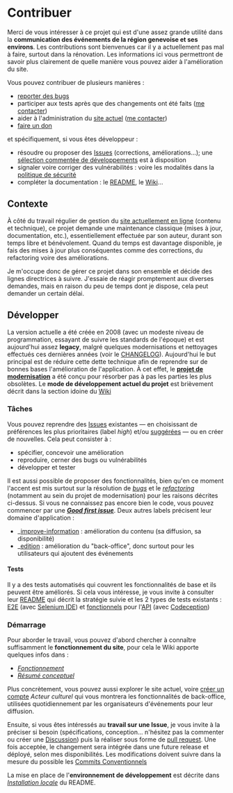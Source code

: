# Contribuer

Merci de vous intéresser à ce projet qui est d'une assez grande utilité dans la **communication des événements de la région genevoise et ses environs**. Les contributions sont bienvenues car il y a actuellement pas mal à faire, surtout dans la rénovation. Les informations ici vous permettront de savoir plus clairement de quelle manière vous pouvez aider à l'amélioration du site.

Vous pouvez contribuer de plusieurs manières :
- [reporter des bugs](https://github.com/agilare/ladecadanse/issues)
- participer aux tests après que des changements ont été faits ([me contacter](https://github.com/agilare/ladecadanse?tab=readme-ov-file#contact))
- aider à l'administration du [site actuel](https://www.ladecadanse.ch/) ([me contacter](https://github.com/agilare/ladecadanse?tab=readme-ov-file#contact))
- [faire un don](https://www.ladecadanse.ch/articles/faireUnDon.php)

et spécifiquement, si vous êtes développeur :
- résoudre ou proposer des [Issues](https://github.com/agilare/ladecadanse/issues) (corrections, améliorations...); une [sélection commentée de développements](https://github.com/agilare/ladecadanse/wiki/Les-prochains-d%C3%A9veloppements-sugg%C3%A9r%C3%A9s) est à disposition
- signaler voire corriger des vulnérabilités : voire les modalités dans la [politique de sécurité](SECURITY.md)
- compléter la documentation : le [README](README.md), le [Wiki](https://github.com/agilare/ladecadanse/wiki)...

## Contexte

À côté du travail régulier de gestion du [site actuellement en ligne](https://ladecadanse.ch/) (contenu et technique), ce projet demande une maintenance classique (mises à jour, documentation, etc.), essentiellement effectuée par son auteur, durant son temps libre et bénévolement. Quand du temps est davantage disponible, je fais des mises à jour plus conséquentes comme des corrections, du refactoring voire des améliorations.

Je m'occupe donc de gérer ce projet dans son ensemble et décide des lignes directrices à suivre. J'essaie de réagir promptement aux diverses demandes, mais en raison du peu de temps dont je dispose, cela peut demander un certain délai.

## Développer

La version actuelle a été créée en 2008 (avec un modeste niveau de programmation, essayant de suivre les standards de l'époque) et est aujourd'hui assez **legacy**, malgré quelques modernisations et nettoyages effectués ces dernières années (voir le [CHANGELOG](CHANGELOG.md)). Aujourd'hui le but principal est de réduire cette dette technique afin de reprendre sur de bonnes bases l'amélioration de l'application. À cet effet, le **[projet de modernisation](https://github.com/users/agilare/projects/2/views/1)** a été conçu pour résorber pas à pas les parties les plus obsolètes.
Le **mode de développement actuel du projet** est brièvement décrit dans la section idoine du [Wiki](https://github.com/agilare/ladecadanse/wiki#organisation)

### Tâches

Vous pouvez reprendre des [Issues](https://github.com/agilare/ladecadanse/issues) existantes — en choisissant de préférences les plus prioritaires (label _high_) et/ou [suggérées](https://github.com/agilare/ladecadanse/wiki/Les-prochains-d%C3%A9veloppements-sugg%C3%A9r%C3%A9s) — ou en créer de nouvelles. Cela peut consister à :
- spécifier, concevoir une amélioration
- reproduire, cerner des bugs ou vulnérabilités
- développer et tester

Il est aussi possible de proposer des fonctionnalités, bien qu'en ce moment l'accent est mis surtout sur la résolution de _[bugs](https://github.com/agilare/ladecadanse/issues?q=is%3Aissue+is%3Aopen+label%3Abug)_ et le _[refactoring](https://github.com/agilare/ladecadanse/labels/refactoring)_ (notamment au sein du projet de modernisation) pour les raisons décrites ci-dessus.
Si vous ne connaissez pas encore bien le code, vous pouvez commencer par une **_[Good first issue](https://github.com/agilare/ladecadanse/issues?q=is%3Aopen+is%3Aissue+label%3A%22good+first+issue%22)_**. Deux autres labels précisent leur domaine d'application :
- _[improve-information](https://github.com/agilare/ladecadanse/labels/improve-information) : amélioration du contenu (sa diffusion, sa disponibilité)
- _[edition](https://github.com/agilare/ladecadanse/labels/edition) : amélioration du "back-office", donc surtout pour les utilisateurs qui ajoutent des événements

#### Tests

Il y a des tests automatisés qui couvrent les fonctionnalités de base et ils peuvent être améliorés. Si cela vous intéresse, je vous invite à consulter leur [README](tests/README.md) qui décrit la stratégie suivie et les 2 types de tests existants : [E2E](https://github.com/agilare/ladecadanse/tree/master/tests#end-to-end-user-application) (avec [Selenium IDE](https://www.selenium.dev/selenium-ide/)) et [fonctionnels](https://github.com/agilare/ladecadanse/tree/master/tests#end-to-end-user-application) pour l'[API](https://github.com/agilare/ladecadanse/blob/master/event/api.php) (avec [Codeception](https://codeception.com/))

### Démarrage

Pour aborder le travail, vous pouvez d'abord chercher à connaître suffisamment le **fonctionnement du site**, pour cela le Wiki apporte quelques infos dans :
- _[Fonctionnement](https://github.com/agilare/ladecadanse/wiki#fonctionnement-de-lapplication)_
- _[Résumé conceptuel](https://github.com/agilare/ladecadanse/wiki#r%C3%A9sum%C3%A9-conceptuel)_

Plus concrètement, vous pouvez aussi explorer le site actuel, voire [créer un compte](https://ladecadanse.ch/user-register.php) *Acteur culturel* qui vous montrera les fonctionnalités de back-office, utilisées quotidiennement par les organisateurs d'événements pour leur diffusion.

Ensuite, si vous êtes intéressés au **travail sur une Issue**, je vous invite à la préciser si besoin (spécifications, conception... n'hésitez pas la commenter ou créer une [Discussion](https://github.com/agilare/ladecadanse/discussions)) puis la réaliser sous forme de [pull request](https://github.com/agilare/ladecadanse/pulls). Une fois acceptée, le changement sera intégrée dans une future release et déployé, selon mes disponibilités.
Les modifications doivent suivre dans la mesure du possible les [Commits Conventionnels](https://www.conventionalcommits.org/fr/v1.0.0/)

La mise en place de l'**environnement de développement** est décrite dans _[Installation locale](https://github.com/agilare/ladecadanse/tree/master?tab=readme-ov-file#installation-locale)_ du README.

